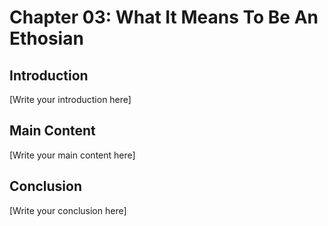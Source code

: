 # Chapter 03: What It Means To Be An Ethosian

## Introduction

[Write your introduction here]

## Main Content

[Write your main content here]

## Conclusion

[Write your conclusion here]